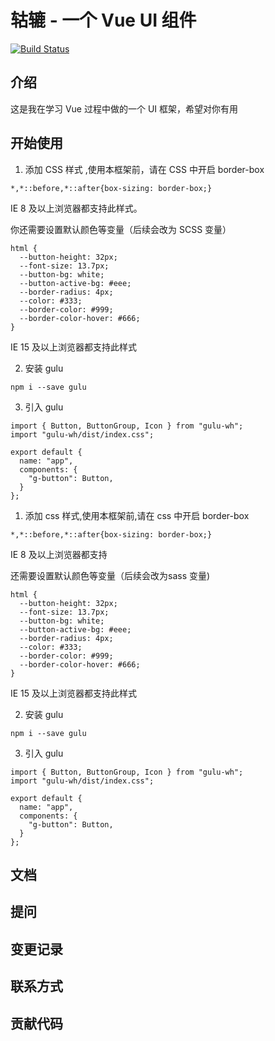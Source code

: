 # 轱辘 - 一个 Vue UI 组件 
[![Build Status](https://www.travis-ci.org/118396/gulu-vue.svg?branch=master)](https://www.travis-ci.org/118396/gulu-vue)

## 介绍
这是我在学习 Vue 过程中做的一个 UI 框架，希望对你有用



## 开始使用

1. 添加 CSS 样式 ,使用本框架前，请在 CSS 中开启 border-box
```
*,*::before,*::after{box-sizing: border-box;}
```

IE 8 及以上浏览器都支持此样式。

你还需要设置默认颜色等变量（后续会改为 SCSS 变量）

```
html {
  --button-height: 32px;
  --font-size: 13.7px;
  --button-bg: white;
  --button-active-bg: #eee;
  --border-radius: 4px;
  --color: #333;
  --border-color: #999;
  --border-color-hover: #666;
}
```
IE 15 及以上浏览器都支持此样式

2. 安装 gulu
```
npm i --save gulu
```
3. 引入 gulu
```
import { Button, ButtonGroup, Icon } from "gulu-wh";
import "gulu-wh/dist/index.css";

export default {
  name: "app",
  components: {
    "g-button": Button,
  }
};
```


1. 添加 css 样式,使用本框架前,请在 css 中开启 border-box

```
*,*::before,*::after{box-sizing: border-box;}
```
IE 8 及以上浏览器都支持

还需要设置默认颜色等变量（后续会改为sass 变量)

```
html {
  --button-height: 32px;
  --font-size: 13.7px;
  --button-bg: white;
  --button-active-bg: #eee;
  --border-radius: 4px;
  --color: #333;
  --border-color: #999;
  --border-color-hover: #666;
}
```
IE 15 及以上浏览器都支持此样式

2. 安装 gulu
```
npm i --save gulu
```

3. 引入 gulu
```
import { Button, ButtonGroup, Icon } from "gulu-wh";
import "gulu-wh/dist/index.css";

export default {
  name: "app",
  components: {
    "g-button": Button,
  }
};
```



## 文档

## 提问

## 变更记录

## 联系方式

## 贡献代码